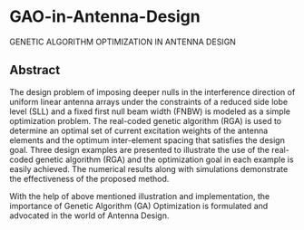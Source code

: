 # GAO-in-Antenna-Design
GENETIC ALGORITHM OPTIMIZATION IN ANTENNA DESIGN

## Abstract
The design problem of imposing deeper nulls in the interference direction of uniform linear antenna arrays under the constraints of a reduced side lobe level (SLL) and a fixed first null beam width (FNBW) is modeled as a simple optimization problem. The real-coded genetic algorithm (RGA) is used to determine an optimal set of current excitation weights of the antenna elements and the optimum inter-element spacing that satisfies the design goal. Three design examples are presented to illustrate the use of the real-coded genetic algorithm (RGA) and the optimization goal in each example is easily achieved. The numerical results along with simulations demonstrate the effectiveness of the proposed method.

With the help of above mentioned illustration and implementation, the importance of Genetic Algorithm (GA) Optimization is formulated and advocated in the world of Antenna Design.


